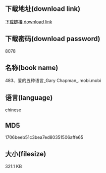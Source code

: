## 下载地址(download link)
[下载链接 download link](https://voluble-croquembouche-d321dc.netlify.app/?s=483%E3%80%81%E7%88%B1%E7%9A%84%E4%BA%94%E7%A7%8D%E8%AF%AD%E8%A8%80_Gary+Chapman_.mobi)

## 下载密码(download password)
8078

## 名称(book name)
483、爱的五种语言_Gary Chapman_.mobi.mobi

## 语言(language)
chinese

## MD5
1706beeb51c3bea7ed80351506affe65

## 大小(filesize)
321.1 KB
